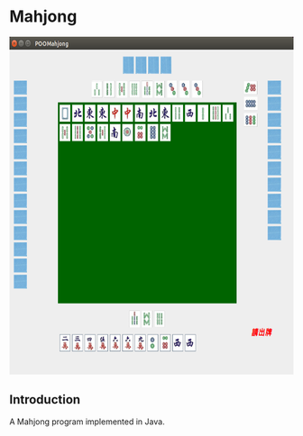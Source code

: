# Mahjong

<img src="https://github.com/benliaowc/Mahjong/blob/master/pic/pic2-2.png" title="Mahjong" width="600px" height="600px">

## Introduction

A Mahjong program implemented in Java.
